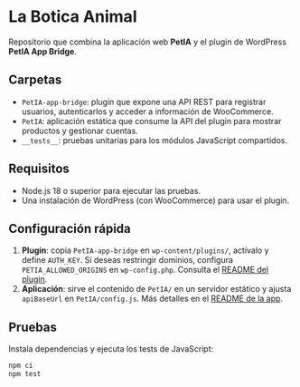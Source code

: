 # La Botica Animal

Repositorio que combina la aplicación web **PetIA** y el plugin de WordPress **PetIA App Bridge**.

## Carpetas
- `PetIA-app-bridge`: plugin que expone una API REST para registrar usuarios, autenticarlos y acceder a información de WooCommerce.
- `PetIA`: aplicación estática que consume la API del plugin para mostrar productos y gestionar cuentas.
- `__tests__`: pruebas unitarias para los módulos JavaScript compartidos.

## Requisitos
- Node.js 18 o superior para ejecutar las pruebas.
- Una instalación de WordPress (con WooCommerce) para usar el plugin.

## Configuración rápida
1. **Plugin**: copia `PetIA-app-bridge` en `wp-content/plugins/`, actívalo y define `AUTH_KEY`. Si deseas restringir dominios, configura `PETIA_ALLOWED_ORIGINS` en `wp-config.php`. Consulta el [README del plugin](PetIA-app-bridge/README.md).
2. **Aplicación**: sirve el contenido de `PetIA/` en un servidor estático y ajusta `apiBaseUrl` en `PetIA/config.js`. Más detalles en el [README de la app](PetIA/README.md).

## Pruebas
Instala dependencias y ejecuta los tests de JavaScript:

```bash
npm ci
npm test
```
